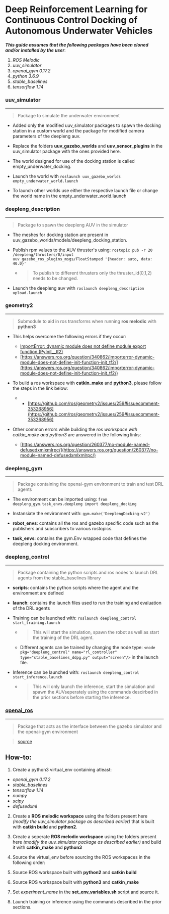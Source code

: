 Deep Reinforcement Learning for Continuous Control Docking of Autonomous Underwater Vehicles
 ======

**_This guide assumes that the following packages have been cloned and/or installed by the user_**:
1. _ROS Melodic_
1. _uuv_simulator_
2. _openai_gym 0.17.2_
2. _python 3.6.9_
3. _stable_baselines_
4. _tensorflow 1.14_

### uuv_simulator
***
> Package to simulate the underwater environment

* Added only the modified uuv_simulator packages to spawn the docking station in a custom world and the package for modified camera parameters of the deepleng auv.

* Replace the folders **uuv_gazebo_worlds** and **uuv_sensor_plugins** in the uuv_simulator package with the ones provided here.

* The world designed for use of the docking station is called empty_underwater_docking.


* Launch the world with `roslaunch uuv_gazebo_worlds empty_underwater_world.launch`


* To launch other worlds use either the respective launch file or change the world name in the empty_underwater_world.launch


### deepleng_description
***
> Package to spawn the deepleng AUV in the simulator

* The meshes for docking station are present in uuv_gazebo_worlds/models/deepleng_docking_station.


* Publish rpm values to the AUV thruster's using:
`rostopic pub -r 20 /deepleng/thrusters/0/input uuv_gazebo_ros_plugins_msgs/FloatStamped '{header: auto, data: 40.0}'` 
  * >To publish to different thrusters only the thruster_id(0,1,2) needs to be changed.
 
 
 * Launch the deepleng auv with `roslaunch deepleng_description upload.launch`

### geometry2
***
> Submodule to aid in ros transforms when running **ros melodic** with **python3**
* This helps overcome the following errors if they occur:
  * [ImportError: dynamic module does not define module export function (PyInit__tf2)](https://answers.ros.org/question/326226/importerror-dynamic-module-does-not-define-module-export-function-pyinit__tf2/)
  * [https://answers.ros.org/question/340862/importerror-dynamic-module-does-not-define-init-function-init_tf2/](https://answers.ros.org/question/340862/importerror-dynamic-module-does-not-define-init-function-init_tf2/)
  
  
* To build a ros workspace with **catkin_make** and **python3**, please follow the steps in the link below:
  *  * [https://github.com/ros/geometry2/issues/259#issuecomment-353268956](https://github.com/ros/geometry2/issues/259#issuecomment-353268956)
  
  
* Other common errors while building the *ros workspace with catkin_make and python3* are answered in the following links:
  * [https://answers.ros.org/question/260377/no-module-named-defusedxmlxmlrpc/](https://answers.ros.org/question/260377/no-module-named-defusedxmlxmlrpc/)


### deepleng_gym
***
> Package containing the openai-gym environment to train and test DRL agents
* The environment can be imported using: `from deepleng_gym.task_envs.deepleng import deepleng_docking`


* Instansiate the environment with: `gym.make('DeeplengDocking-v2')`


* **robot_envs**: contains all the ros and gazebo specific code such as the publishers and subscribers to various rostopics.


* **task_envs**: contains the gym.Env wrapped code that defines the deepleng docking environment.


### deepleng_control
***
> Package containing the python scripts and ros nodes to launch DRL agents from the stable_baselines library
* **scripts**: contains the python scripts where the agent and the environment are defined


* **launch**: contains the launch files used to run the training and evaluation of the DRL agents

* Training can be launched with: `roslaunch deepleng_control start_training.launch`
  * > This will start the simulation, spawn the robot as well as start the training of the DRL agent.
  * Different agents can be trained by changing the node type: `<node pkg="deepleng_control" name="rl_controller" type="stable_baselines_ddpg.py" output="screen"/>` in the launch file.
  
* Inference can be launched with: `roslaunch deepleng_control start_inference.launch`
  * > This will only launch the inference, start the simulation and spawn the AUVseperately using the commands descirbed in the prior sections before starting the inference.
  
  
### [openai_ros](http://wiki.ros.org/openai_ros)
***
> Package that acts as the interface between the gazebo simulator and the openai-gym environment


>[source](http://wiki.ros.org/openai_ros)


How-to:
------

1. Create a python3 virtual_env containing atleast:
  * _openai_gym 0.17.2_
  * _stable_baselines_
  * _tensorflow 1.14_
  * _numpy_
  * _scipy_
  * _defusedxml_
  
2. Create a **ROS melodic workspace** using the folders present here _(modify the uuv_simulator package as described earlier)_ that is built with **catkin build** and **python2**.


3.  Create a seperate **ROS melodic workspace** using the folders present here _(modify the uuv_simulator package as described earlier)_ and build it with **catkin_make** and **python3**


4. Source the virtual_env before sourcing the ROS workspaces in the following order:
  1. Source ROS workspace built with **python2** and **catkin build**
  2. Source ROS workspace built with **python3** and **catkin_make**
  
5. Set _experiment_name_ in the **set_env_variables.sh** script and source it.


6. Launch training or inference using the commands described in the prior sections.
